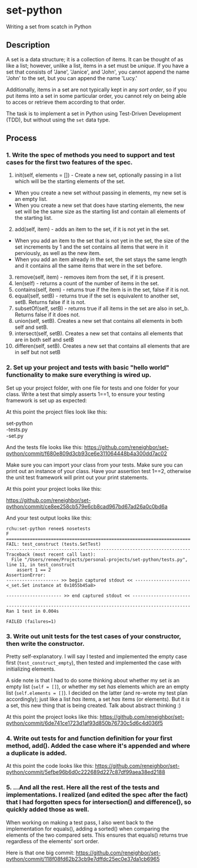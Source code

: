 # set-python
Writing a set from scatch in Python

## Description
A set is a data structure; it is a collection of items. It can be thought of as like a list; however, unlike a list, items in a set must be *unique*. If you have a set that consists of 'Jane', 'Janice', and 'John', you cannot append the name 'John' to the set, but you can append the name 'Lucy.'

Additionally, items in a set are not typically kept in any *sort order*, so if you put items into a set in some particular order, you cannot rely on being able to acces or retrieve them according to that order.

The task is to implement a set in Python using Test-Driven Development (TDD), but without using the `set` data type.

## Process

### 1. Write the spec of methods you need to support and test cases for the first two features of the spec.

1. init(self, elements = []) - Create a new set, optionally passing in a list which will be the starting elements of the set.
  * When you create a new set without passing in elements, my new set is an empty list.
  * When you create a new set that does have starting elements, the new set will be the same size as the starting list and contain all elements of the starting list.
2. add(self, item) - adds an item to the set, if it is not yet in the set.
  * When you add an item to the set that is not yet in the set, the size of the set increments by 1 and the set contains all items that were in it perviously, as well as the new item.
  * When you add an item already in the set, the set stays the same length and it contains all the same items that were in the set before.
3. remove(self, item) - removes item from the set, if it is present.
4. len(self) - returns a count of the number of items in the set.
5. contains(self, item) - returns true if the item is in the set, false if it is not.
6. equal(self, setB) - returns true if the set is equivalent to another set, setB. Returns false if it is not.
7. subsetOf(self, setB) - returns true if all items in the set are also in set_b. Returns false if it does not.
8. union(self, setB). Creates a new set that contains all elements in both self and setB.
9. intersect(self, setB). Creates a new set that contains all elements that are in both self and setB
10. differen(self, setB). Creates a new set that contains all elements that are in self but not setB

### 2. Set up your project and tests with basic "hello world" functionality to make sure everything is wired up.

Set up your project folder, with one file for tests and one folder for your class. Write a test that simply asserts 1==1, to ensure your testing framework is set up as expected:

At this point the project files look like this:

set-python</br>
	-tests.py </br>
 	-set.py 

And the tests file looks like this:
	https://github.com/reneighbor/set-python/commit/f680e809d3cb93ce6e311064448b4a300dd7ac02

Make sure you can import your class from your tests. Make sure you can print out an instance of your class. Have your assertion test 1==2, otherwise the unit test framework will print out your print statements.

At this point your project looks like this:

https://github.com/reneighbor/set-python/commit/ce8ee258cb579e6cb8cad967bd67ad26a0c0bd6a

And your test output looks like this:


```
rchu:set-python renee$ nosetests
F
======================================================================
FAIL: test_construct (tests.SetTest)
----------------------------------------------------------------------
Traceback (most recent call last):
  File "/Users/renee/Projects/personal-projects/set-python/tests.py", line 11, in test_construct
    assert 1 == 2
AssertionError: 
-------------------- >> begin captured stdout << ---------------------
<_set.Set instance at 0x1055b45a8>

--------------------- >> end captured stdout << ----------------------

----------------------------------------------------------------------
Ran 1 test in 0.004s

FAILED (failures=1)
```
### 3. Write out unit tests for the test cases of your constructor, then write the constructor. 

Pretty self-explanatory. I will say I tested and implemented the empty case first (`test_construct_empty`), then tested and implemented the case with initializing elements.

A side note is that I had to do some thinking about whether my set *is* an empty list (`self = []`), or whether my set *has* elements which are an empty list (`self.elements = []`). I decided on the latter (and re-wrote my test plan accordingly); just like a list *has* items, a set *has* items (or elements). But it *is* a set, this new thing that is being created. Talk about abstract thinking :)

At this point the project looks like this:
https://github.com/reneighbor/set-python/commit/6de741ce1723d1af93d850b76730c5d6c4d036f5

### 4. Write out tests for and function definition for your first method, add(). Added the case where it's appended and where a duplicate is added.

At this point the code looks like this:
https://github.com/reneighbor/set-python/commit/5efbe96b6d0c222689d227c87df99aea38ed2188

### 5. ...And all the rest. Here all the rest of the tests and implementations. I realized (and edited the spec after the fact) that I had forgotten specs for intersection() and difference(), so quickly added those as well. 

When working on making a test pass, I also went back to the implementation for equals(), adding a sorted() when comparing the elements of the two compared sets. This ensures that equals() returns true regardless of the elements' sort order.

Here is that one big commit:
https://github.com/reneighbor/set-python/commit/118f08fd62b23cb9e7dffdc25ec0e37da1cb6965
